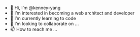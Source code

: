 - 👋 Hi, I’m @kenney-yang
- 👀 I’m interested in becoming a web architect and developer
- 🌱 I’m currently learning to code
- 💞️ I’m looking to collaborate on ...
- 📫 How to reach me ...

<!---
kenney-yang/kenney-yang is a ✨ special ✨ repository because its `README.md` (this file) appears on your GitHub profile.
You can click the Preview link to take a look at your changes.
--->
